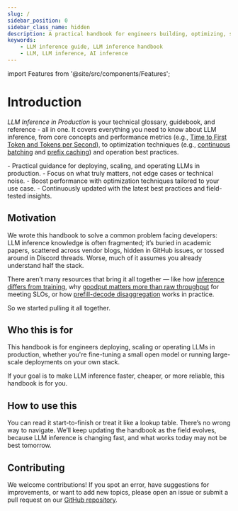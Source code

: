```yaml
---
slug: /
sidebar_position: 0
sidebar_class_name: hidden
description: A practical handbook for engineers building, optimizing, scaling and operating LLM inference systems in production.
keywords:
    - LLM inference guide, LLM inference handbook
    - LLM, LLM inference, AI inference
---
```


import Features from '@site/src/components/Features';

# Introduction

_LLM Inference in Production_ is your technical glossary, guidebook, and reference - all in one. It covers everything you need to know about LLM inference, from core concepts and performance metrics (e.g., [Time to First Token and Tokens per Second](/inference-optimization/llm-inference-metrics)), to optimization techniques (e.g., [continuous batching](/inference-optimization/static-dynamic-continuous-batching) and [prefix caching](/inference-optimization/prefix-caching)) and operation best practices.

<Features>
  - Practical guidance for deploying, scaling, and operating LLMs in production.
  - Focus on what truly matters, not edge cases or technical noise.
  - Boost performance with optimization techniques tailored to your use case.
  - Continuously updated with the latest best practices and field-tested insights.
</Features>

## Motivation

We wrote this handbook to solve a common problem facing developers: LLM inference knowledge is often fragmented; it’s buried in academic papers, scattered across vendor blogs, hidden in GitHub issues, or tossed around in Discord threads. Worse, much of it assumes you already understand half the stack.

There aren’t many resources that bring it all together — like how [inference differs from training](/llm-inference-basics/training-inference-differences), why [goodput matters more than raw throughput](/inference-optimization/llm-inference-metrics#goodput) for meeting SLOs, or how [prefill-decode disaggregation](/inference-optimization/prefill-decode-disaggregation) works in practice.

So we started pulling it all together.

## Who this is for

This handbook is for engineers deploying, scaling or operating LLMs in production, whether you're fine-tuning a small open model or running large-scale deployments on your own stack.

If your goal is to make LLM inference faster, cheaper, or more reliable, this handbook is for you.

## How to use this

You can read it start-to-finish or treat it like a lookup table. There’s no wrong way to navigate. We’ll keep updating the handbook as the field evolves, because LLM inference is changing fast, and what works today may not be best tomorrow.

## Contributing

We welcome contributions! If you spot an error, have suggestions for improvements, or want to add new topics, please open an issue or submit a pull request on our [GitHub repository](https://github.com/bentoml/llm-inference-in-production).